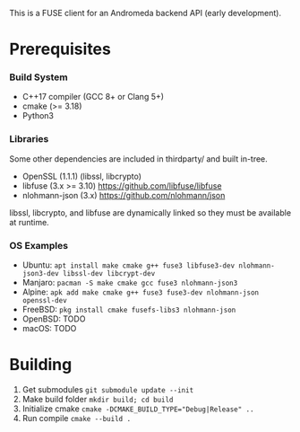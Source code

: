 
This is a FUSE client for an Andromeda backend API (early development).

# Prerequisites

### Build System

- C++17 compiler (GCC 8+ or Clang 5+)
- cmake (>= 3.18)
- Python3

### Libraries

Some other dependencies are included in thirdparty/ and built in-tree.

- OpenSSL (1.1.1) (libssl, libcrypto)
- libfuse (3.x >= 3.10) https://github.com/libfuse/libfuse
- nlohmann-json (3.x) https://github.com/nlohmann/json

libssl, libcrypto, and libfuse are dynamically linked so they must be available at runtime.

### OS Examples

- Ubuntu: `apt install make cmake g++ fuse3 libfuse3-dev nlohmann-json3-dev libssl-dev libcrypt-dev`
- Manjaro: `pacman -S make cmake gcc fuse3 nlohmann-json3`
- Alpine: `apk add make cmake g++ fuse3 fuse3-dev nlohmann-json openssl-dev`
- FreeBSD: `pkg install cmake fusefs-libs3 nlohmann-json`
- OpenBSD: TODO
- macOS: TODO

# Building

1. Get submodules `git submodule update --init`
2. Make build folder `mkdir build; cd build`
3. Initialize cmake `cmake -DCMAKE_BUILD_TYPE="Debug|Release" ..`
4. Run compile `cmake --build .`
